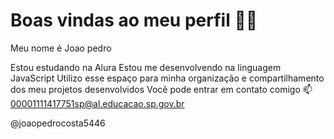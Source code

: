 # Boas vindas ao meu perfil 💙💙
Meu nome é Joao pedro

Estou estudando na Alura
Estou me desenvolvendo na linguagem JavaScript
Utilizo esse espaço para minha organização e compartilhamento dos meu projetos desenvolvidos
Você pode entrar em contato comigo 📫
00001111417751sp@al.educacao.sp.gov.br

@joaopedrocosta5446
